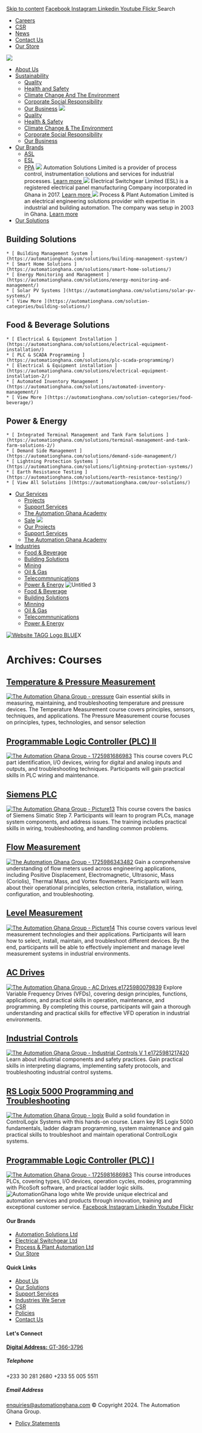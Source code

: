 [Skip to content](https://automationghana.com/courses/#content)
[ Facebook ](https://www.facebook.com/automationgh/) [ Instagram ](https://www.instagram.com/automationgh/) [ Linkedin ](https://www.linkedin.com/company/the-automation-ghana-limited/) [ Youtube ](https://www.youtube.com/channel/UCurrRDUSm5oIW39VXjn1u0w) [ Flickr ](https://www.flickr.com/photos/181794037@N07/)
Search
  * [ Careers ](https://automationghana.com/tagg-career-opportunities/)
  * [ CSR ](https://automationghana.com/www-automationghana-com-impact-our-community/)
  * [ News ](https://automationghana.com/news/)
  * [ Contact Us ](http://automationghana.com/contact-us/)
  * [ Our Store ](https://store.automationghana.com/)


[ ![](https://automationghana.com/wp-content/uploads/2023/07/tag_logo.png) ](https://automationghana.com)
  * [About Us](https://automationghana.com/new-home-2/)
  * [Sustainability](https://automationghana.com/sustainability/)
    * [Quality](https://automationghana.com/quality/)
    * [Health and Safety](https://automationghana.com/health-and-safety/)
    * [Climate Change And The Environment](https://automationghana.com/climate-change/)
    * [Corporate Social Responsibility](https://automationghana.com/corporate-social-responsibility/)
    * [Our Business](https://automationghana.com/our-business/)
![](https://automationghana.com/wp-content/uploads/2023/09/Sustainability-page.jpg)
    * [ Quality ](https://automationghana.com/quality/)
    * [ Health & Safety ](https://automationghana.com/health-and-safety/)
    * [ Climate Change & The Environment ](https://automationghana.com/climate-change/)
    * [ Corporate Social Responsibility ](https://automationghana.com/corporate-social-responsibility/)
    * [ Our Business ](https://automationghana.com/our-business/)
  * [Our Brands](https://automationghana.com/courses/)
    * [ASL](https://automationghana.com/asl/)
    * [ESL](https://automationghana.com/esl/)
    * [PPA](https://automationghana.com/ppa/)
![](https://automationghana.com/wp-content/uploads/2023/07/asl_solutions-1.jpeg)
Automation Solutions Limited is a provider of process control, instrumentation solutions and services for industrial processes.
[ Learn more ](http://automationghana.com/asl/)
![](https://automationghana.com/wp-content/uploads/2023/07/esl_ghana-1.jpeg)
Electrical Switchgear Limited (ESL) is a registered electrical panel manufacturing Company incorporated in Ghana in 2017. 
[ Learn more ](http://automationghana.com/esl/)
![](https://automationghana.com/wp-content/uploads/2023/07/ppa_ghana-1.jpeg)
Process & Plant Automation Limited is an electrical engineering solutions provider with expertise in industrial and building automation. The company was setup in 2003 in Ghana.
[ Learn more ](http://automationghana.com/ppa/)
  * [Our Solutions](https://automationghana.com/courses/)
## Building Solutions
    * [ Building Management System ](https://automationghana.com/solutions/building-management-system/)
    * [ Smart Home Solutions ](https://automationghana.com/solutions/smart-home-solutions/)
    * [ Energy Monitoring and Management ](https://automationghana.com/solutions/energy-monitoring-and-management/)
    * [ Solar PV Systems ](https://automationghana.com/solutions/solar-pv-systems/)
    * [ View More ](https://automationghana.com/solution-categories/building-solutions/)
## Food & Beverage Solutions
    * [ Electrical & Equipment Installation ](https://automationghana.com/solutions/electrical-equipment-installation/)
    * [ PLC & SCADA Programming ](https://automationghana.com/solutions/plc-scada-programming/)
    * [ Electrical & Equipment installation ](https://automationghana.com/solutions/electrical-equipment-installation-2/)
    * [ Automated Inventory Management ](https://automationghana.com/solutions/automated-inventory-management/)
    * [ View More ](https://automationghana.com/solution-categories/food-beverage/)
## Power & Energy
    * [ Integrated Terminal Management and Tank Farm Solutions ](https://automationghana.com/solutions/terminal-management-and-tank-farm-solutions-2/)
    * [ Demand Side Management ](https://automationghana.com/solutions/demand-side-management/)
    * [ Lightning Protection Systems ](https://automationghana.com/solutions/lightning-protection-systems/)
    * [ Earth Resistance Testing ](https://automationghana.com/solutions/earth-resistance-testing/)
    * [ View All Solutions ](https://automationghana.com/our-solutions/)
  * [Our Services](https://automationghana.com/courses/)
    * [Projects](https://automationghana.com/projects-portfolio/)
    * [Support Services](https://automationghana.com/support-services/)
    * [The Automation Ghana Academy](https://automationghana.com/training-old/)
    * [Sale](https://automationghana.com/courses/)
![](https://automationghana.com/wp-content/uploads/2024/03/Cables-and-Cable-management.png)
    * [ Our Projects ](https://automationghana.com/projects/)
    * [ Support Services ](https://automationghana.com/support/)
    * [ The Automation Ghana Academy ](https://automationghana.com/training/)
  * [Industries](https://automationghana.com/courses/)
    * [Food & Beverage](https://automationghana.com/solution-categories/food-beverage/)
    * [Building Solutions](https://automationghana.com/solution-categories/building-solutions/)
    * [Mining](https://automationghana.com/solution-categories/mining/)
    * [Oil & Gas](https://automationghana.com/solution-categories/oil-gas/)
    * [Telecommnunications](https://automationghana.com/solution-categories/telecommnunications/)
    * [Power & Energy](https://automationghana.com/solution-categories/power-energy/)
![Untitled 3](https://automationghana.com/wp-content/uploads/2023/09/Untitled-3.jpg)
    * [ Food & Beverage ](https://automationghana.com/solution-categories/food-beverage/)
    * [ Building Solutions ](https://automationghana.com/solution-categories/building-solutions/)
    * [ Minning ](https://automationghana.com/solution-categories/mining/)
    * [ Oil & Gas ](https://automationghana.com/solution-categories/oil-gas/)
    * [ Telecommnunications ](https://automationghana.com/solution-categories/telecommnunications/)
    * [ Power & Energy ](https://automationghana.com/solution-categories/power-energy/)


[![Website TAGG Logo BLUE](http://tagg2.automationghana.com/wp-content/uploads/2023/07/Website-TAGG-Logo-BLUE.png)](https://automationghana.com)X
# Archives: Courses
## [Temperature & Pressure Measurement](https://automationghana.com/courses/temperature-pressure-measurement/)
[![The Automation Ghana Group - pressure](https://automationghana.com/wp-content/uploads/2024/09/pressure.jpg)](https://automationghana.com/courses/temperature-pressure-measurement/)
Gain essential skills in measuring, maintaining, and troubleshooting temperature and pressure devices. The Temperature Measurement course covers principles, sensors, techniques, and applications. The Pressure Measurement course focuses on principles, types, technologies, and sensor selection
## [Programmable Logic Controller (PLC) II](https://automationghana.com/courses/programmable-logic-controller-plc-ii/)
[![The Automation Ghana Group - 1725981686983](https://automationghana.com/wp-content/uploads/2024/08/1725981686983-999x1024.png)](https://automationghana.com/courses/programmable-logic-controller-plc-ii/)
This course covers PLC part identification, I/O devices, wiring for digital and analog inputs and outputs, and troubleshooting techniques. Participants will gain practical skills in PLC wiring and maintenance.
## [Siemens PLC](https://automationghana.com/courses/siemens-plc/)
[![The Automation Ghana Group - Picture13](https://automationghana.com/wp-content/uploads/2024/09/Picture13-992x1024.jpg)](https://automationghana.com/courses/siemens-plc/)
This course covers the basics of Siemens Simatic Step 7. Participants will learn to program PLCs, manage system components, and address issues. The training includes practical skills in wiring, troubleshooting, and handling common problems.
## [Flow Measurement](https://automationghana.com/courses/flow-measurement/)
[![The Automation Ghana Group - 1725986343482](https://automationghana.com/wp-content/uploads/2024/09/1725986343482-999x1024.png)](https://automationghana.com/courses/flow-measurement/)
Gain a comprehensive understanding of flow meters used across engineering applications, including Positive Displacement, Electromagnetic, Ultrasonic, Mass (Coriolis), Thermal Mass, and Vortex flowmeters. Participants will learn about their operational principles, selection criteria, installation, wiring, configuration, and troubleshooting.
## [Level Measurement](https://automationghana.com/courses/level-measurement/)
[![The Automation Ghana Group - Picture14](https://automationghana.com/wp-content/uploads/2024/09/Picture14.jpg)](https://automationghana.com/courses/level-measurement/)
This course covers various level measurement technologies and their applications. Participants will learn how to select, install, maintain, and troubleshoot different devices. By the end, participants will be able to effectively implement and manage level measurement systems in industrial environments.
## [AC Drives](https://automationghana.com/courses/ac-drives/)
[![The Automation Ghana Group - AC Drives e1725980079839](https://automationghana.com/wp-content/uploads/2024/09/AC-Drives-e1725980079839-999x1024.jpg)](https://automationghana.com/courses/ac-drives/)
Explore Variable Frequency Drives (VFDs), covering design principles, functions, applications, and practical skills in operation, maintenance, and programming. By completing this course, participants will gain a thorough understanding and practical skills for effective VFD operation in industrial environments.
## [Industrial Controls](https://automationghana.com/courses/industrial-controls/)
[![The Automation Ghana Group - Industrial Controls V 1 e1725981217420](https://automationghana.com/wp-content/uploads/2024/08/Industrial-Controls-V-1-e1725981217420-987x1024.jpg)](https://automationghana.com/courses/industrial-controls/)
Learn about industrial components and safety practices. Gain practical skills in interpreting diagrams, implementing safety protocols, and troubleshooting industrial control systems.
## [RS Logix 5000 Programming and Troubleshooting](https://automationghana.com/courses/rs-logix-5000-plc-programming-and-troubleshooting/)
[![The Automation Ghana Group - logix](https://automationghana.com/wp-content/uploads/2024/08/logix-992x1024.jpg)](https://automationghana.com/courses/rs-logix-5000-plc-programming-and-troubleshooting/)
Build a solid foundation in ControlLogix Systems with this hands-on course. Learn key RS Logix 5000 fundamentals, ladder diagram programming, system maintenance and gain practical skills to troubleshoot and maintain operational ControlLogix systems.
## [Programmable Logic Controller (PLC) I](https://automationghana.com/courses/programmable-logic-controller-plc-automation-controller-pac/)
[![The Automation Ghana Group - 1725981686983](https://automationghana.com/wp-content/uploads/2024/08/1725981686983-999x1024.png)](https://automationghana.com/courses/programmable-logic-controller-plc-automation-controller-pac/)
This course introduces PLCs, covering types, I/O devices, operation cycles, modes, programming with PicoSoft software, and practical ladder logic skills.
![AutomationGhana logo white](https://automationghana.com/wp-content/uploads/2023/07/AutomationGhana_logo_white.png)
We provide unique electrical and automation services and products through innovation, training and exceptional customer service.
[ Facebook ](https://www.facebook.com/automationgh/) [ Instagram ](https://www.instagram.com/automationgh/) [ Linkedin ](https://www.linkedin.com/company/the-automation-ghana-limited/) [ Youtube ](https://www.youtube.com/channel/UCurrRDUSm5oIW39VXjn1u0w) [ Flickr ](https://www.flickr.com/photos/181794037@N07/)
#### Our Brands
  * [ Automation Solutions Ltd ](https://automationghana.com/asl/)
  * [ Electrical Switchgear Ltd ](https://automationghana.com/esl/)
  * [ Process & Plant Automation Ltd ](https://automationghana.com/ppa/)
  * [ Our Store ](https://store.automationghana.com)


#### Quick Links
  * [ About Us ](https://automationghana.com/new-home-2/)
  * [ Our Solutions ](https://automationghana.com/our-solutions/)
  * [ Support Services ](https://automationghana.com/support/)
  * [ Industries We Serve ](https://automationghana.com/industries-we-serve/)
  * [ CSR ](https://automationghana.com/www-automationghana-com-impact-our-community/)
  * [ Policies ](https://automationghana.com/policies/)
  * [ Contact Us ](http://automationghana.com/contact-us/)


#### Let's Connect
[**Digital Address:** GT-366-3796](https://ghanapostgps.com/mapview.html)
#####  Telephone 
+233 30 281 2680 ‭+233 55 005 5511‬ 
#####  Email Address 
enquiries@automationghana.com 
© Copyright 2024. The Automation Ghana Group.
  * [ Policy Statements ](https://automationghana.com/policies/)


